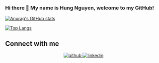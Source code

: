 ### Hi there 👋 My name is Hung Nguyen, welcome to my GitHub!

[![Anurag's GitHub stats](https://github-readme-stats.vercel.app/api?username=hungqng&show_icons=true&theme=nord)](https://github.com/hungqng/)

[![Top Langs](https://github-readme-stats.vercel.app/api/top-langs/?username=hungqng&layout=compact&theme=nord)](https://github.com/hungqng/)

## Connect with me  
<div align="center">
<a href="https://github.com/hungqng" target="_blank">
<img src=https://img.shields.io/badge/github-%2324292e.svg?&style=for-the-badge&logo=github&logoColor=white alt=github style="margin-bottom: 5px;" />

<a href="https://www.linkedin.com/in/hungqn04/" target="_blank">
<img src=https://img.shields.io/badge/linkedin-%231E77B5.svg?&style=for-the-badge&logo=linkedin&logoColor=white alt=linkedin style="margin-bottom: 5px;" />
</a>
</div>  
<!--
**hungqng/hungqng** is a ✨ _special_ ✨ repository because its `README.md` (this file) appears on your GitHub profile.


Here are some ideas to get you started:

- 🔭 I’m currently working on ...
- 🌱 I’m currently learning ...
- 👯 I’m looking to collaborate on ...
- 🤔 I’m looking for help with ...
- 💬 Ask me about ...
- 📫 How to reach me: ...
- 😄 Pronouns: ...
- ⚡ Fun fact: ...
-->
